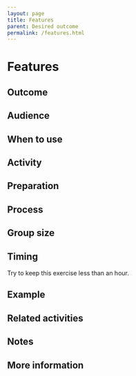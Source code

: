 ```yaml
---
layout: page
title: Features
parent: Desired outcome
permalink: /features.html
---
```


# Features

## Outcome

## Audience

## When to use

## Activity

## Preparation

## Process

## Group size

## Timing

Try to keep this exercise less than an hour.

## Example

## Related activities

## Notes

## More information
